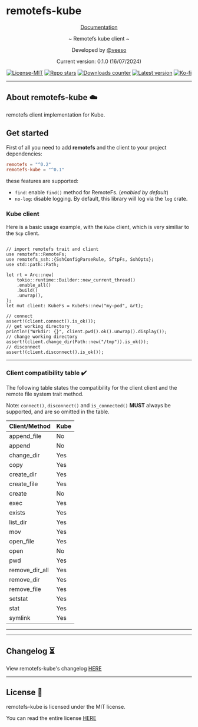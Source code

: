 # remotefs-kube

<p align="center">
  <a href="https://docs.rs/remotefs-kube" target="_blank">Documentation</a>
</p>

<p align="center">~ Remotefs kube client ~</p>

<p align="center">Developed by <a href="https://veeso.github.io/" target="_blank">@veeso</a></p>
<p align="center">Current version: 0.1.0 (16/07/2024)</p>

<p align="center">
  <a href="https://opensource.org/licenses/MIT"
    ><img
      src="https://img.shields.io/badge/License-MIT-teal.svg"
      alt="License-MIT"
  /></a>
  <a href="https://github.com/veeso/remotefs-rs-kube/stargazers"
    ><img
      src="https://img.shields.io/github/stars/veeso/remotefs-rs-kube.svg?style=badge"
      alt="Repo stars"
  /></a>
  <a href="https://crates.io/crates/remotefs-kube"
    ><img
      src="https://img.shields.io/crates/d/remotefs-kube.svg"
      alt="Downloads counter"
  /></a>
  <a href="https://crates.io/crates/remotefs-kube"
    ><img
      src="https://img.shields.io/crates/v/remotefs-kube.svg"
      alt="Latest version"
  /></a>
  <a href="https://ko-fi.com/veeso">
    <img
      src="https://img.shields.io/badge/donate-ko--fi-red"
      alt="Ko-fi"
  /></a>
</p>

---

## About remotefs-kube ☁️

remotefs client implementation for Kube.

## Get started

First of all you need to add **remotefs** and the client to your project dependencies:

```toml
remotefs = "^0.2"
remotefs-kube = "^0.1"
```

these features are supported:

- `find`: enable `find()` method for RemoteFs. (*enabled by default*)
- `no-log`: disable logging. By default, this library will log via the `log` crate.

### Kube client

Here is a basic usage example, with the `Kube` client, which is very similiar to the `Scp` client.

```rust,ignore

// import remotefs trait and client
use remotefs::RemoteFs;
use remotefs_ssh::{SshConfigParseRule, SftpFs, SshOpts};
use std::path::Path;

let rt = Arc::new(
    tokio::runtime::Builder::new_current_thread()
    .enable_all()
    .build()
    .unwrap(),
);
let mut client: KubeFs = KubeFs::new("my-pod", &rt);

// connect
assert!(client.connect().is_ok());
// get working directory
println!("Wrkdir: {}", client.pwd().ok().unwrap().display());
// change working directory
assert!(client.change_dir(Path::new("/tmp")).is_ok());
// disconnect
assert!(client.disconnect().is_ok());
```

---

### Client compatibility table ✔️

The following table states the compatibility for the client client and the remote file system trait method.

Note: `connect()`, `disconnect()` and `is_connected()` **MUST** always be supported, and are so omitted in the table.

| Client/Method  | Kube |
|----------------|------|
| append_file    | No   |
| append         | No   |
| change_dir     | Yes  |
| copy           | Yes  |
| create_dir     | Yes  |
| create_file    | Yes  |
| create         | No   |
| exec           | Yes  |
| exists         | Yes  |
| list_dir       | Yes  |
| mov            | Yes  |
| open_file      | Yes  |
| open           | No   |
| pwd            | Yes  |
| remove_dir_all | Yes  |
| remove_dir     | Yes  |
| remove_file    | Yes  |
| setstat        | Yes  |
| stat           | Yes  |
| symlink        | Yes  |

---
---

## Changelog ⏳

View remotefs-kube's changelog [HERE](CHANGELOG.md)

---

## License 📃

remotefs-kube is licensed under the MIT license.

You can read the entire license [HERE](LICENSE)
